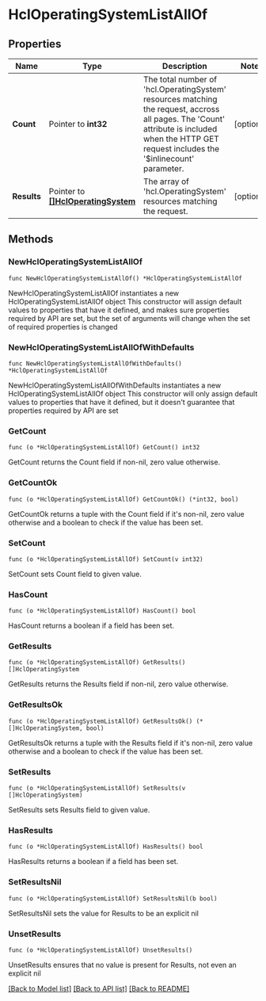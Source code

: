 # HclOperatingSystemListAllOf

## Properties

Name | Type | Description | Notes
------------ | ------------- | ------------- | -------------
**Count** | Pointer to **int32** | The total number of &#39;hcl.OperatingSystem&#39; resources matching the request, accross all pages. The &#39;Count&#39; attribute is included when the HTTP GET request includes the &#39;$inlinecount&#39; parameter. | [optional] 
**Results** | Pointer to [**[]HclOperatingSystem**](hcl.OperatingSystem.md) | The array of &#39;hcl.OperatingSystem&#39; resources matching the request. | [optional] 

## Methods

### NewHclOperatingSystemListAllOf

`func NewHclOperatingSystemListAllOf() *HclOperatingSystemListAllOf`

NewHclOperatingSystemListAllOf instantiates a new HclOperatingSystemListAllOf object
This constructor will assign default values to properties that have it defined,
and makes sure properties required by API are set, but the set of arguments
will change when the set of required properties is changed

### NewHclOperatingSystemListAllOfWithDefaults

`func NewHclOperatingSystemListAllOfWithDefaults() *HclOperatingSystemListAllOf`

NewHclOperatingSystemListAllOfWithDefaults instantiates a new HclOperatingSystemListAllOf object
This constructor will only assign default values to properties that have it defined,
but it doesn't guarantee that properties required by API are set

### GetCount

`func (o *HclOperatingSystemListAllOf) GetCount() int32`

GetCount returns the Count field if non-nil, zero value otherwise.

### GetCountOk

`func (o *HclOperatingSystemListAllOf) GetCountOk() (*int32, bool)`

GetCountOk returns a tuple with the Count field if it's non-nil, zero value otherwise
and a boolean to check if the value has been set.

### SetCount

`func (o *HclOperatingSystemListAllOf) SetCount(v int32)`

SetCount sets Count field to given value.

### HasCount

`func (o *HclOperatingSystemListAllOf) HasCount() bool`

HasCount returns a boolean if a field has been set.

### GetResults

`func (o *HclOperatingSystemListAllOf) GetResults() []HclOperatingSystem`

GetResults returns the Results field if non-nil, zero value otherwise.

### GetResultsOk

`func (o *HclOperatingSystemListAllOf) GetResultsOk() (*[]HclOperatingSystem, bool)`

GetResultsOk returns a tuple with the Results field if it's non-nil, zero value otherwise
and a boolean to check if the value has been set.

### SetResults

`func (o *HclOperatingSystemListAllOf) SetResults(v []HclOperatingSystem)`

SetResults sets Results field to given value.

### HasResults

`func (o *HclOperatingSystemListAllOf) HasResults() bool`

HasResults returns a boolean if a field has been set.

### SetResultsNil

`func (o *HclOperatingSystemListAllOf) SetResultsNil(b bool)`

 SetResultsNil sets the value for Results to be an explicit nil

### UnsetResults
`func (o *HclOperatingSystemListAllOf) UnsetResults()`

UnsetResults ensures that no value is present for Results, not even an explicit nil

[[Back to Model list]](../README.md#documentation-for-models) [[Back to API list]](../README.md#documentation-for-api-endpoints) [[Back to README]](../README.md)


